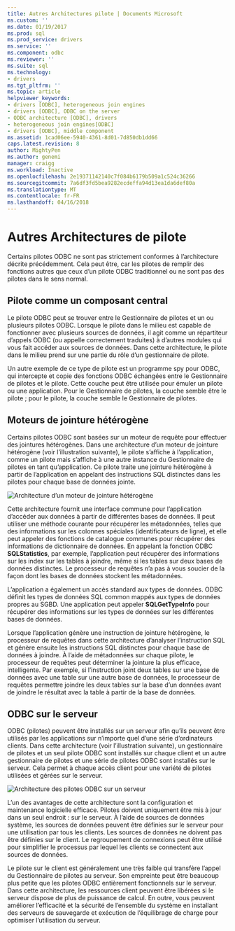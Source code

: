 ```yaml
---
title: Autres Architectures pilote | Documents Microsoft
ms.custom: ''
ms.date: 01/19/2017
ms.prod: sql
ms.prod_service: drivers
ms.service: ''
ms.component: odbc
ms.reviewer: ''
ms.suite: sql
ms.technology:
- drivers
ms.tgt_pltfrm: ''
ms.topic: article
helpviewer_keywords:
- drivers [ODBC], heterogeneous join engines
- drivers [ODBC], ODBC on the server
- ODBC architecture [ODBC], drivers
- heterogeneous join engines[ODBC]
- drivers [ODBC], middle component
ms.assetid: 1cad06ee-5940-4361-8d01-7d850db1dd66
caps.latest.revision: 8
author: MightyPen
ms.author: genemi
manager: craigg
ms.workload: Inactive
ms.openlocfilehash: 2e19371142140c7f084b6179b509a1c524c36266
ms.sourcegitcommit: 7a6df3fd5bea9282ecdeffa94d13ea1da6def80a
ms.translationtype: MT
ms.contentlocale: fr-FR
ms.lasthandoff: 04/16/2018
---
```

# <a name="other-driver-architectures"></a>Autres Architectures de pilote
Certains pilotes ODBC ne sont pas strictement conformes à l’architecture décrite précédemment. Cela peut être, car les pilotes de remplir des fonctions autres que ceux d’un pilote ODBC traditionnel ou ne sont pas des pilotes dans le sens normal.  
  
## <a name="driver-as-a-middle-component"></a>Pilote comme un composant central  
 Le pilote ODBC peut se trouver entre le Gestionnaire de pilotes et un ou plusieurs pilotes ODBC. Lorsque le pilote dans le milieu est capable de fonctionner avec plusieurs sources de données, il agit comme un répartiteur d’appels ODBC (ou appelle correctement traduites) à d’autres modules qui vous fait accéder aux sources de données. Dans cette architecture, le pilote dans le milieu prend sur une partie du rôle d’un gestionnaire de pilote.  
  
 Un autre exemple de ce type de pilote est un programme spy pour ODBC, qui intercepte et copie des fonctions ODBC échangées entre le Gestionnaire de pilotes et le pilote. Cette couche peut être utilisée pour émuler un pilote ou une application. Pour le Gestionnaire de pilotes, la couche semble être le pilote ; pour le pilote, la couche semble le Gestionnaire de pilotes.  
  
## <a name="heterogeneous-join-engines"></a>Moteurs de jointure hétérogène  
 Certains pilotes ODBC sont basées sur un moteur de requête pour effectuer des jointures hétérogènes. Dans une architecture d’un moteur de jointure hétérogène (voir l’illustration suivante), le pilote s’affiche à l’application, comme un pilote mais s’affiche à une autre instance du Gestionnaire de pilotes en tant qu’application. Ce pilote traite une jointure hétérogène à partir de l’application en appelant des instructions SQL distinctes dans les pilotes pour chaque base de données jointe.  
  
 ![Architecture d’un moteur de jointure hétérogène](../../odbc/reference/media/fig3-4.gif "fig3-4")  
  
 Cette architecture fournit une interface commune pour l’application d’accéder aux données à partir de différentes bases de données. Il peut utiliser une méthode courante pour récupérer les métadonnées, telles que des informations sur les colonnes spéciales (identificateurs de ligne), et elle peut appeler des fonctions de catalogue communes pour récupérer des informations de dictionnaire de données. En appelant la fonction ODBC **SQLStatistics**, par exemple, l’application peut récupérer des informations sur les index sur les tables à joindre, même si les tables sur deux bases de données distinctes. Le processeur de requêtes n’a pas à vous soucier de la façon dont les bases de données stockent les métadonnées.  
  
 L’application a également un accès standard aux types de données. ODBC définit les types de données SQL common mappés aux types de données propres au SGBD. Une application peut appeler **SQLGetTypeInfo** pour récupérer des informations sur les types de données sur les différentes bases de données.  
  
 Lorsque l’application génère une instruction de jointure hétérogène, le processeur de requêtes dans cette architecture d’analyser l’instruction SQL et génère ensuite les instructions SQL distinctes pour chaque base de données à joindre. À l’aide de métadonnées sur chaque pilote, le processeur de requêtes peut déterminer la jointure la plus efficace, intelligente. Par exemple, si l’instruction joint deux tables sur une base de données avec une table sur une autre base de données, le processeur de requêtes permettre joindre les deux tables sur la base d’un données avant de joindre le résultat avec la table à partir de la base de données.  
  
## <a name="odbc-on-the-server"></a>ODBC sur le serveur  
 ODBC (pilotes) peuvent être installés sur un serveur afin qu’ils peuvent être utilisés par les applications sur n’importe quel d’une série d’ordinateurs clients. Dans cette architecture (voir l’illustration suivante), un gestionnaire de pilotes et un seul pilote ODBC sont installés sur chaque client et un autre gestionnaire de pilotes et une série de pilotes ODBC sont installés sur le serveur. Cela permet à chaque accès client pour une variété de pilotes utilisées et gérées sur le serveur.  
  
 ![Architecture des pilotes ODBC sur un serveur](../../odbc/reference/media/fig3-5.gif "FIG3-5")  
  
 L’un des avantages de cette architecture sont la configuration et maintenance logicielle efficace. Pilotes doivent uniquement être mis à jour dans un seul endroit : sur le serveur. À l’aide de sources de données système, les sources de données peuvent être définies sur le serveur pour une utilisation par tous les clients. Les sources de données ne doivent pas être définies sur le client. Le regroupement de connexions peut être utilisé pour simplifier le processus par lequel les clients se connectent aux sources de données.  
  
 Le pilote sur le client est généralement une très faible qui transfère l’appel du Gestionnaire de pilotes au serveur. Son empreinte peut être beaucoup plus petite que les pilotes ODBC entièrement fonctionnels sur le serveur. Dans cette architecture, les ressources client peuvent être libérées si le serveur dispose de plus de puissance de calcul. En outre, vous peuvent améliorer l’efficacité et la sécurité de l’ensemble du système en installant des serveurs de sauvegarde et exécution de l’équilibrage de charge pour optimiser l’utilisation du serveur.
